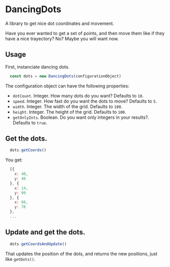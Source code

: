 # DancingDots

A library to get nice dot coordinates and movement.

Have you ever wanted to get a set of points, and then move them like if they have a nice trayectory? No? Maybe you will want now.

## Usage

First, instanciate dancing dots.

```js
  const dots = new DancingDots(configurationObject)
```

The configuration object can have the following properties:

  * `dotCount`. Integer. How many dots do you want? Defaults to `10`.
  * `speed`. Integer. How fast do you want the dots to move? Defaults to `5`.
  * `width`. Integer. The width of the grid. Defaults to `100`.
  * `height`. Integer. The height of the grid. Defaults to `100`.
  * `getOnlyInts`. Boolean. Do you want only integers in your results?. Defaults to `true`.


## Get the dots.

```js
  dots.getCoords()
```

You get:

```js
  [{
    x: 40,
    y: 40
  }, {
    x: 14,
    y: 99
  }, {
    x: 66,
    y: 70
  },
  ...
```

## Update and get the dots.

```js
  dots.getCoordsAndUpdate()
```

That updates the position of the dots, and returns the new positions, just like `getDots()`.